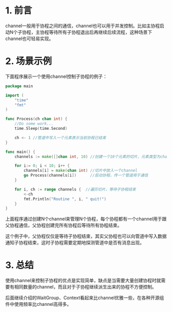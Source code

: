 # 1. 前言
channel一般用于协程之间的通信，channel也可以用于并发控制。比如主协程启动N个子协程，主协程等待所有子协程退出后再继续后续流程，这种场景下channel也可轻易实现。

# 2. 场景示例

下面程序展示一个使用channel控制子协程的例子：
```go
package main

import (
    "time"
    "fmt"
)

func Process(ch chan int) {
    //Do some work...
    time.Sleep(time.Second)

    ch <- 1 //管道中写入一个元素表示当前协程已结束
}

func main() {
    channels := make([]chan int, 10) //创建一个10个元素的切片，元素类型为channel

    for i:= 0; i < 10; i++ {
        channels[i] = make(chan int) //切片中放入一个channel
        go Process(channels[i])      //启动协程，传一个管道用于通信
    }

    for i, ch := range channels {  //遍历切片，等待子协程结束
        <-ch
        fmt.Println("Routine ", i, " quit!")
    }
}

```
上面程序通过创建N个channel来管理N个协程，每个协程都有一个channel用于跟父协程通信，父协程创建完所有协程后等待所有协程结束。

这个例子中，父协程仅仅是等待子协程结束，其实父协程也可以向管道中写入数据通知子协程结束，这时子协程需要定期地探测管道中是否有消息出现。

# 3. 总结
使用channel来控制子协程的优点是实现简单，缺点是当需要大量创建协程时就需要有相同数量的channel，而且对于子协程继续派生出来的协程不方便控制。

后面继续介绍的WaitGroup、Context看起来比channel优雅一些，在各种开源组件中使用频率比channel高得多。
